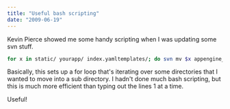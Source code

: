 ```yaml
---
title: "Useful bash scripting"
date: "2009-06-19"
---
```


Kevin Pierce showed me some handy scripting when I was updating some svn stuff.

```bash
for x in static/ yourapp/ index.yamltemplates/; do svn mv $x appengine_starter_kit/; done
```

Basically, this sets up a for loop that's iterating over some directories that I
wanted to move into a sub directory. I hadn't done much bash scripting, but this
is much more efficient than typing out the lines 1 at a time.

Useful!

